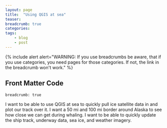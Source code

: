 ```yaml
---
layout: page
title:  "Using QGIS at sea"
teaser: 
breadcrumb: true
categories:
tags:
    - blog
    - post
---
```

<!--more-->

{% include alert alert="WARNING: If you use breadcrumbs be aware, that if you use categories, you need pages for those categories. If not, the link in the breadcrumb won't work." %}

## Front Matter Code
~~~
breadcrumb: true
~~~


I want to be able to use QGIS at sea to quickly pull ice satellite data in and plot our track over it. I want a 50 mi and 100 mi border around Alaska to see how close we can get during whaling. I want to be able to quickly update the ship track, underway data, sea ice, and weather imagery.